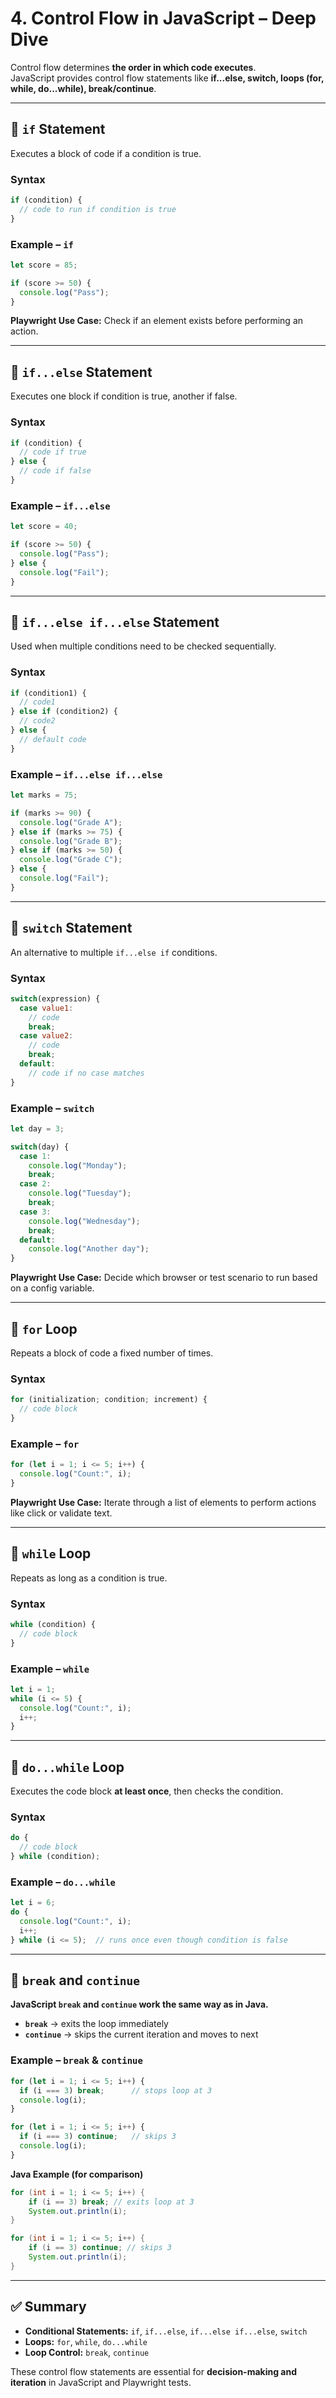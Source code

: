 # 4. Control Flow in JavaScript – Deep Dive

Control flow determines **the order in which code executes**.  
JavaScript provides control flow statements like **if...else, switch, loops (for, while, do...while), break/continue**.  

---

## 🔹 `if` Statement
Executes a block of code if a condition is true.

### Syntax
```javascript
if (condition) {
  // code to run if condition is true
}
```

### Example – `if`
```javascript
let score = 85;

if (score >= 50) {
  console.log("Pass");
}
```

**Playwright Use Case:** Check if an element exists before performing an action.

---

## 🔹 `if...else` Statement
Executes one block if condition is true, another if false.

### Syntax
```javascript
if (condition) {
  // code if true
} else {
  // code if false
}
```

### Example – `if...else`
```javascript
let score = 40;

if (score >= 50) {
  console.log("Pass");
} else {
  console.log("Fail");
}
```

---

## 🔹 `if...else if...else` Statement
Used when multiple conditions need to be checked sequentially.

### Syntax
```javascript
if (condition1) {
  // code1
} else if (condition2) {
  // code2
} else {
  // default code
}
```

### Example – `if...else if...else`
```javascript
let marks = 75;

if (marks >= 90) {
  console.log("Grade A");
} else if (marks >= 75) {
  console.log("Grade B");
} else if (marks >= 50) {
  console.log("Grade C");
} else {
  console.log("Fail");
}
```

---

## 🔹 `switch` Statement
An alternative to multiple `if...else if` conditions.  

### Syntax
```javascript
switch(expression) {
  case value1:
    // code
    break;
  case value2:
    // code
    break;
  default:
    // code if no case matches
}
```

### Example – `switch`
```javascript
let day = 3;

switch(day) {
  case 1:
    console.log("Monday");
    break;
  case 2:
    console.log("Tuesday");
    break;
  case 3:
    console.log("Wednesday");
    break;
  default:
    console.log("Another day");
}
```

**Playwright Use Case:** Decide which browser or test scenario to run based on a config variable.

---

## 🔹 `for` Loop
Repeats a block of code a fixed number of times.

### Syntax
```javascript
for (initialization; condition; increment) {
  // code block
}
```

### Example – `for`
```javascript
for (let i = 1; i <= 5; i++) {
  console.log("Count:", i);
}
```

**Playwright Use Case:** Iterate through a list of elements to perform actions like click or validate text.

---

## 🔹 `while` Loop
Repeats as long as a condition is true.

### Syntax
```javascript
while (condition) {
  // code block
}
```

### Example – `while`
```javascript
let i = 1;
while (i <= 5) {
  console.log("Count:", i);
  i++;
}
```

---

## 🔹 `do...while` Loop
Executes the code block **at least once**, then checks the condition.

### Syntax
```javascript
do {
  // code block
} while (condition);
```

### Example – `do...while`
```javascript
let i = 6;
do {
  console.log("Count:", i);
  i++;
} while (i <= 5);  // runs once even though condition is false
```

---

## 🔹 `break` and `continue`
**JavaScript `break` and `continue` work the same way as in Java.**
- **`break`** → exits the loop immediately  
- **`continue`** → skips the current iteration and moves to next

### Example – `break` & `continue`
```javascript
for (let i = 1; i <= 5; i++) {
  if (i === 3) break;      // stops loop at 3
  console.log(i);
}

for (let i = 1; i <= 5; i++) {
  if (i === 3) continue;   // skips 3
  console.log(i);
}
```

**Java Example (for comparison)**
```java
for (int i = 1; i <= 5; i++) {
    if (i == 3) break; // exits loop at 3
    System.out.println(i);
}

for (int i = 1; i <= 5; i++) {
    if (i == 3) continue; // skips 3
    System.out.println(i);
}
```

---

## ✅ Summary
- **Conditional Statements:** `if`, `if...else`, `if...else if...else`, `switch`  
- **Loops:** `for`, `while`, `do...while`  
- **Loop Control:** `break`, `continue`  

These control flow statements are essential for **decision-making and iteration** in JavaScript and Playwright tests.

